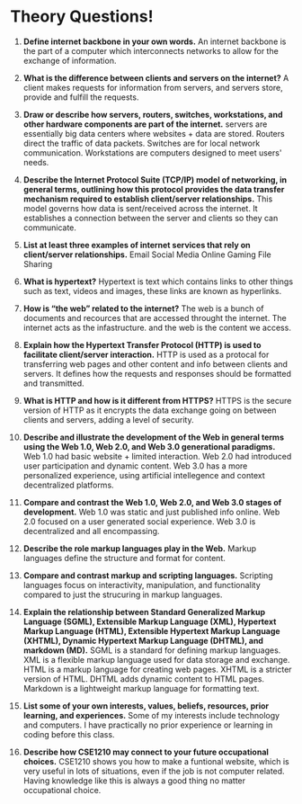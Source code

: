 # Theory Questions!

1. **Define internet backbone in your own words.**
An internet backbone is the part of a computer which interconnects networks to allow for the exchange of information. 

2. **What is the difference between clients and servers on the internet?**
A client makes requests for information from servers, and servers store, provide and fulfill the requests.

3. **Draw or describe how servers, routers, switches, workstations, and other hardware components are part of the internet.**
servers are essentially big data centers where websites + data are stored. Routers direct the traffic of data packets. Switches are for local network communication. Workstations are computers designed to meet users' needs.

4. **Describe the Internet Protocol Suite (TCP/IP) model of networking, in general terms, outlining how this protocol provides the data transfer mechanism required to establish client/server relationships.**
This model governs how data is sent/received across the internet. It establishes a connection between the server and clients so they can communicate.

5. **List at least three examples of internet services that rely on client/server relationships.**
Email
Social Media
Online Gaming
File Sharing

6. **What is hypertext?**
Hypertext is text which contains links to other things such as text, videos and images, these links are known as hyperlinks. 

7. **How is “the web” related to the internet?**
The web is a bunch of documents and recources that are accessed throught the internet. The internet acts as the infastructure. and the web is the content we access.

8. **Explain how the Hypertext Transfer Protocol (HTTP) is used to facilitate client/server interaction.**
HTTP is used as a protocal for transferring web pages and other content and info between clients and servers. It defines how the requests and responses should be formatted and transmitted.

9. **What is HTTP and how is it different from HTTPS?**
HTTPS is the secure version of HTTP as  it encrypts the data exchange going on between clients and servers, adding a level of security. 

10. **Describe and illustrate the development of the Web in general terms using the Web 1.0, Web 2.0, and Web 3.0 generational paradigms.**
Web 1.0 had basic website + limited interaction. Web 2.0 had introduced user participation and dynamic content. Web 3.0 has a more personalized experience, using artificial intellegence and context decentralized platforms.

11. **Compare and contrast the Web 1.0, Web 2.0, and Web 3.0 stages of development.**
Web 1.0 was static and just published info online. Web 2.0 focused on a user generated social experience. Web 3.0 is decentralized and all encompassing. 

12. **Describe the role markup languages play in the Web.**
Markup languages define the structure and format for content.

13. **Compare and contrast markup and scripting languages.**
Scripting languages focus on interactivity, manipulation, and functionality compared to just the strucuring in markup languages.

14. **Explain the relationship between Standard Generalized Markup Language (SGML), Extensible Markup Language (XML), Hypertext Markup Language (HTML), Extensible Hypertext Markup Language (XHTML), Dynamic Hypertext Markup Language (DHTML), and markdown (MD).**
SGML is a standard for defining markup languages. XML is a flexible markup language used for data storage and exchange. HTML is a markup language for creating web pages. XHTML is a stricter version of HTML. DHTML adds dynamic content to HTML pages. Markdown is a lightweight markup language for formatting text.   

15. **List some of your own interests, values, beliefs, resources, prior learning, and experiences.**
Some of my interests include technology and computers. I have practically no prior experience or learning in coding before this class.

16. **Describe how CSE1210 may connect to your future occupational choices.**
CSE1210 shows you how to make a funtional website, which is very useful in lots of situations, even if the job is not computer related. Having knowledge like this is always a good thing no matter occupational choice.

